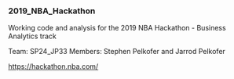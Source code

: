 ### 2019_NBA_Hackathon ###
Working code and analysis for the 2019 NBA Hackathon - Business Analytics track

Team: SP24_JP33
Members: Stephen Pelkofer and Jarrod Pelkofer

https://hackathon.nba.com/
